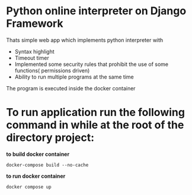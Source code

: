 # Python online interpreter on Django Framework
Thats simple web app which implements python interpreter with
* Syntax highlight
* Timeout timer
* Implemented some security rules that prohibit the use of some functions(
permissions driven)
* Ability to run multiple programs at the same time

The program is executed inside the docker container
# To run application run the following command in while at the root of the directory project:
**to build docker container**

```docker-compose build --no-cache```

**to run docker container**

```docker compose up```
